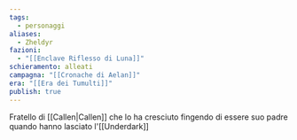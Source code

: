 ```yaml
---
tags:
  - personaggi
aliases:
  - Zheldyr
fazioni:
  - "[[Enclave Riflesso di Luna]]"
schieramento: alleati
campagna: "[[Cronache di Aelan]]"
era: "[[Era dei Tumulti]]"
publish: true
---
```

Fratello di [[Callen|Callen]] che lo ha cresciuto fingendo di essere suo padre quando hanno lasciato l'[[Underdark]] 